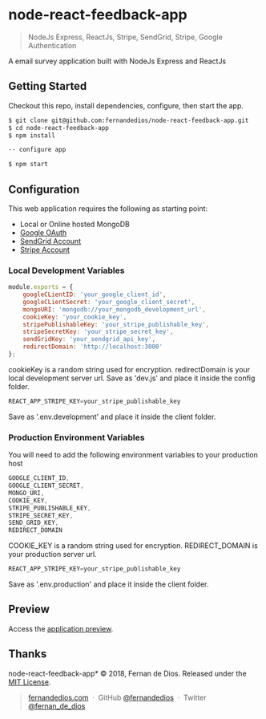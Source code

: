 node-react-feedback-app
=========

> NodeJs Express, ReactJs, Stripe, SendGrid, Stripe, Google Authentication

A email survey application built with NodeJs Express and ReactJs

Getting Started
------------

Checkout this repo, install dependencies, configure, then start the app.

```bash
$ git clone git@github.com:fernandedios/node-react-feedback-app.git
$ cd node-react-feedback-app
$ npm install

-- configure app

$ npm start
```

Configuration
------------

This web application requires the following as starting point:
- Local or Online hosted MongoDB
- [Google OAuth]
- [SendGrid Account]
- [Stripe Account]

### Local Development Variables
```js
module.exports = {
	googleCLientID: 'your_google_client_id',
	googleCLientSecret: 'your_google_client_secret',
	mongoURI: 'mongodb://your_mongodb_development_url',
	cookieKey: 'your_cookie_key',
	stripePublishableKey: 'your_stripe_publishable_key',
	stripeSecretKey: 'your_stripe_secret_key',
	sendGridKey: 'your_sendgrid_api_key',
	redirectDomain: 'http://localhost:3000'
};
```

cookieKey is a random string used for encryption.
redirectDomain is your local development server url.
Save as 'dev.js' and place it inside the config folder.

```js
REACT_APP_STRIPE_KEY=your_stripe_publishable_key
```

Save as '.env.development' and place it inside the client folder.


### Production Environment Variables
You will need to add the following environment variables to your production host

```js
GOOGLE_CLIENT_ID,
GOOGLE_CLIENT_SECRET,
MONGO_URI,
COOKIE_KEY,
STRIPE_PUBLISHABLE_KEY,
STRIPE_SECRET_KEY,
SEND_GRID_KEY,
REDIRECT_DOMAIN
```

COOKIE_KEY is a random string used for encryption.
REDIRECT_DOMAIN is your production server url.

```js
REACT_APP_STRIPE_KEY=your_stripe_publishable_key
```

Save as '.env.production' and place it inside the client folder.

Preview
---------
Access the [application preview].


Thanks
------

node-react-feedback-app* © 2018, Fernan de Dios. Released under the [MIT License].<br>

> [fernandedios.com](http://fernandedios.com) &nbsp;&middot;&nbsp;
> GitHub [@fernandedios](https://github.com/fernandedios) &nbsp;&middot;&nbsp;
> Twitter [@fernan_de_dios](https://twitter.com/fernan_de_dios)

[MIT License]: http://mit-license.org/
[Google OAuth]: https://console.developers.google.com/apis/library
[SendGrid Account]: https://sendgrid.com/
[Stripe Account]: https://stripe.com/
[application preview]: https://node-react-feedback-server.herokuapp.com/
